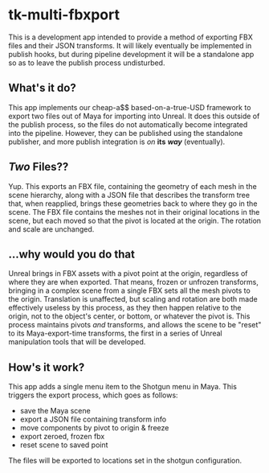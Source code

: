 # tk-multi-fbxport

This is a development app intended to provide a method of exporting FBX files and their JSON transforms. It will likely eventually be implemented in publish hooks, but during pipeline development it will be a standalone app so as to leave the publish process undisturbed.

## What's it do?

This app implements our cheap-a$$ based-on-a-true-USD framework to export two files out of Maya for importing into Unreal. It does this outside of the publish process, so the files do not automatically become integrated into the pipeline. However, they can be published using the standalone publisher, and more publish integration is *on* **its** ***way*** <super>(eventually)</super>.

## *Two* Files??

Yup. This exports an FBX file, containing the geometry of each mesh in the scene hierarchy, along with a JSON file that describes the transform tree that, when reapplied, brings these geometries back to where they go in the scene. The FBX file contains the meshes not in their original locations in the scene, but each moved so that the pivot is located at the origin. The rotation and scale are unchanged.

## ...why would you do that
Unreal brings in FBX assets with a pivot point at the origin, regardless of where they are when exported. That means, frozen or unfrozen transforms, bringing in a complex scene from a single FBX sets all the mesh pivots to the origin. Translation is unaffected, but scaling and rotation are both made effectively useless by this process, as they then happen relative to the origin, not to the object's center, or bottom, or whatever the pivot is. This process maintains pivots *and* transforms, and allows the scene to be "reset" to its Maya-export-time transforms, the first in a series of Unreal manipulation tools that will be developed.

## How's it work?

This app adds a single menu item to the Shotgun menu in Maya. This triggers the export process, which goes as follows:
 - save the Maya scene
 - export a JSON file containing transform info
 - move components by pivot to origin & freeze
 - export zeroed, frozen fbx
 - reset scene to saved point

The files will be exported to locations set in the shotgun configuration.

